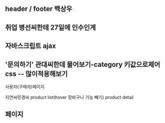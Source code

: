 header / footer 
백상우
---
취업
병선씨한테 27일에 인수인계
---
자바스크립트
ajax
---
'문의하기' 관대씨한데 물어보기-category 키값으로제어
css -- 많이적용해보기
---
사용자(구매자)페이지

지연씨민경씨 
product list(hover 장바구니 기능 빼기)
product detail

페이지
---
